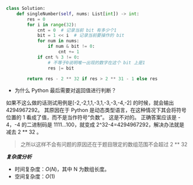 ```python
class Solution:
    def singleNumber(self, nums: List[int]) -> int:
        res = 0
        for i in range(32):
            cnt = 0  # 记录当前 bit 有多少个1
            bit = 1 << i  # 记录当前要操作的 bit
            for num in nums:
                if num & bit != 0:
                    cnt += 1
            if cnt % 3 != 0:
                # 不等于0说明唯一出现的数字在这个 bit 上是1
                res |= bit

        return res - 2 ** 32 if res > 2 ** 31 - 1 else res
```

-   为什么 Python 最后需要对返回值进行判断？

如果不这么做的话测试用例是[-2,-2,1,1,-3,1,-3,-3,-4,-2] 的时候，就会输出 4294967292。 其原因在于 Python 是动态类型语言，在这种情况下其会将符号位置的 1 看成了值，而不是当作符号“负数”。 这是不对的。 正确答案应该是 - 4，-4 的二进制码是 1111...100，就变成 2^32-4=4294967292，解决办法就是 减去 2 ** 32 。

> 之所以这样不会有问题的原因还在于题目限定的数组范围不会超过 2 ** 32

**_复杂度分析_**

-   时间复杂度：$O(N)$，其中 N 为数组长度。
-   空间复杂度：$O(1)$